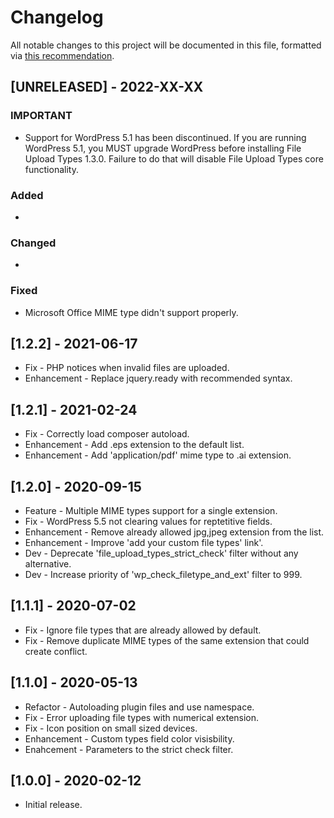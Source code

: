# Changelog
All notable changes to this project will be documented in this file, formatted via [this recommendation](https://keepachangelog.com/).

## [UNRELEASED] - 2022-XX-XX
### IMPORTANT
- Support for WordPress 5.1 has been discontinued. If you are running WordPress 5.1, you MUST upgrade WordPress before installing File Upload Types 1.3.0. Failure to do that will disable File Upload Types core functionality.

### Added
- 

### Changed
- 

### Fixed
- Microsoft Office MIME type didn't support properly.

## [1.2.2] - 2021-06-17
* Fix - PHP notices when invalid files are uploaded.
* Enhancement - Replace jquery.ready with recommended syntax.

## [1.2.1] - 2021-02-24
* Fix - Correctly load composer autoload.
* Enhancement - Add .eps extension to the default list.
* Enhancement - Add 'application/pdf' mime type to .ai extension.

## [1.2.0] - 2020-09-15
* Feature - Multiple MIME types support for a single extension.
* Fix - WordPress 5.5 not clearing values for reptetitive fields.
* Enhancement - Remove already allowed jpg,jpeg extension from the list.
* Enhancement - Improve 'add your custom file types' link'.
* Dev - Deprecate 'file_upload_types_strict_check' filter without any alternative.
* Dev - Increase priority of 'wp_check_filetype_and_ext' filter to 999.

## [1.1.1] - 2020-07-02
* Fix - Ignore file types that are already allowed by default.
* Fix - Remove duplicate MIME types of the same extension that could create conflict.

## [1.1.0] - 2020-05-13
* Refactor - Autoloading plugin files and use namespace.
* Fix - Error uploading file types with numerical extension.
* Fix - Icon position on small sized devices.
* Enhancement - Custom types field color visisbility.
* Enahcement - Parameters to the strict check filter.

## [1.0.0] - 2020-02-12
- Initial release.
